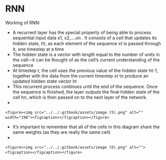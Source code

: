 # RNN

Working of RNN:

* A recurrent layer has the special property of being able to process sequential input data x1, x2,....xn . It consists of a cell that updates its hidden state, ℎt, as each element of the sequence xt is passed through it, one timestep at a time
* The hidden state is a vector with length equal to the number of units in the cell—it can be thought of as the cell’s current understanding of the sequence
* At timestep t, the cell uses the previous value of the hidden state ht-1, together with the data from the current timestep xt to produce an updated hidden state vector ht
* This recurrent process continues until the end of the sequence. Once the sequence is finished, the layer outputs the final hidden state of the cell hn, which is then passed on to the next layer of the network.
*

    <figure><img src="../../.gitbook/assets/image (5).png" alt="" width="198"><figcaption></figcaption></figure>
* It’s important to remember that all of the cells in this diagram share the same weights (as they are really the same cell)
*

    <figure><img src="../../.gitbook/assets/image (6).png" alt=""><figcaption></figcaption></figure>
